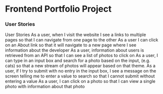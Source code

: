 # Frontend Portfolio Project 


### User Stories 

User Stories
As a user, when I visit the website I see a links to multiple pages so that I can navigate from one page to the other
As a user I can click on an About link so that it will navigate to a new page where I see information about the developer
As a user, information about users is retrieved from an API so that I can see a list of photos to click on
As a user, I can type in an input box and search for a photo based on the input, (e.g. cats) so that a new stream of photos will appear based on that theme.
As a user, if I try to submit with no entry in the input box, I see a message on the screen telling me to enter a value to search so that I cannot submit without entering a value
As a user, I can click on a photo so that I can view a single photo with information about that photo
